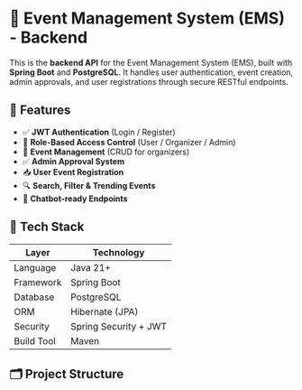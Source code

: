 # 🎯 Event Management System (EMS) - Backend

This is the **backend API** for the Event Management System (EMS), built with **Spring Boot** and **PostgreSQL**. It handles user authentication, event creation, admin approvals, and user registrations through secure RESTful endpoints.

## 📌 Features

- ✅ **JWT Authentication** (Login / Register)
- 👥 **Role-Based Access Control** (User / Organizer / Admin)
- 📅 **Event Management** (CRUD for organizers)
- ✅ **Admin Approval System**
- 📥 **User Event Registration**
- 🔍 **Search, Filter & Trending Events**
- 🤖 **Chatbot-ready Endpoints**

## 🧱 Tech Stack

| Layer        | Technology        |
|--------------|-------------------|
| Language     | Java 21+          |
| Framework    | Spring Boot       |
| Database     | PostgreSQL        |
| ORM          | Hibernate (JPA)   |
| Security     | Spring Security + JWT |
| Build Tool   | Maven             |

## 🗂️ Project Structure

